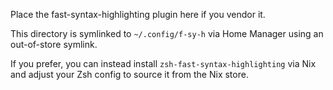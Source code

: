 Place the fast-syntax-highlighting plugin here if you vendor it.

This directory is symlinked to `~/.config/f-sy-h` via Home Manager using an out-of-store symlink.

If you prefer, you can instead install `zsh-fast-syntax-highlighting` via Nix and adjust your Zsh config to source it from the Nix store.

